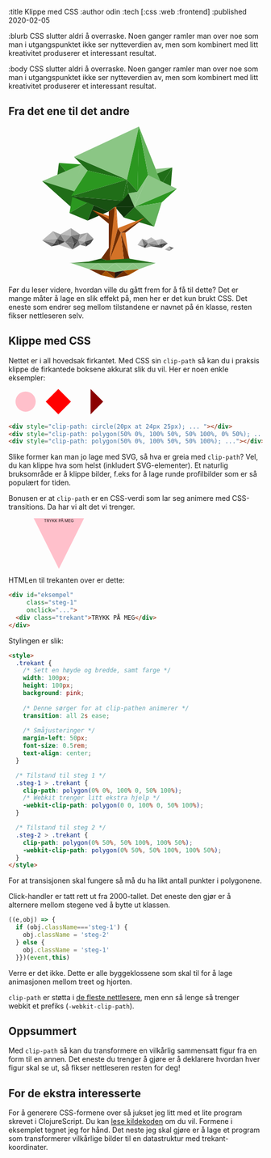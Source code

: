 :title Klippe med CSS
:author odin
:tech [:css :web :frontend]
:published 2020-02-05

:blurb
CSS slutter aldri å overraske. Noen ganger ramler man over noe som man i utgangspunktet ikke 
ser nytteverdien av, men som kombinert med litt kreativitet produserer et interessant resultat.

:body
CSS slutter aldri å overraske. Noen ganger ramler man over noe som man i utgangspunktet ikke 
ser nytteverdien av, men som kombinert med litt kreativitet produserer et interessant resultat.

## Fra det ene til det andre 

<style>.step2 > #p16 { 
  width: 300px;
  height: 300px;
  background-color: lightgrey;
  -webkit-clip-path: polygon(28% 11%, 26% 11%, 29% 6%);
  clip-path: polygon(28% 11%, 26% 11%, 29% 6%);
}

.step1 > #p39 { 
  width: 300px;
  height: 300px;
  background-color: #702e04;
  -webkit-clip-path: polygon(57% 70%, 60% 70%, 73% 60%);
  clip-path: polygon(57% 70%, 60% 70%, 73% 60%);
}

.step1 > #p102 { 
  width: 300px;
  height: 300px;
  background-color: #757575;
  -webkit-clip-path: polygon(75% 77%, 77% 79%, 82% 78%);
  clip-path: polygon(75% 77%, 77% 79%, 82% 78%);
}

.step1 > #p62 { 
  width: 300px;
  height: 300px;
  background-color: #a0a0a0;
  -webkit-clip-path: polygon(5% 75%, 13% 77%, 15% 74%);
  clip-path: polygon(5% 75%, 13% 77%, 15% 74%);
}

.step1 > #p81 { 
  width: 300px;
  height: 300px;
  background-color: #a0a0a0;
  -webkit-clip-path: polygon(35% 70%, 39% 74%, 33% 76%);
  clip-path: polygon(35% 70%, 39% 74%, 33% 76%);
}

.polygon { 
  transition: all 2s ease;
  position: absolute;
}

.step2 > #p55 { 
  width: 300px;
  height: 300px;
  background-color: #fca266;
  -webkit-clip-path: polygon(29% 36%, 29% 40%, 34% 45%);
  clip-path: polygon(29% 36%, 29% 40%, 34% 45%);
}

.step1 > #p46 { 
  width: 300px;
  height: 300px;
  background-color: #206E18;
  -webkit-clip-path: polygon(23% 90%, 80% 90%, 62% 87%);
  clip-path: polygon(23% 90%, 80% 90%, 62% 87%);
}

.step2 > #p71 { 
  width: 300px;
  height: 300px;
  background-color: #ffd2ac;
  -webkit-clip-path: polygon(65% 45%, 59% 43%, 62% 46%);
  clip-path: polygon(65% 45%, 59% 43%, 62% 46%);
}

.step1 > #p73 { 
  width: 300px;
  height: 300px;
  background-color: #a0a0a0;
  -webkit-clip-path: polygon(17% 71%, 20% 76%, 24% 72%);
  clip-path: polygon(17% 71%, 20% 76%, 24% 72%);
}

.step1 > #p57 { 
  width: 300px;
  height: 300px;
  background-color: #251a11;
  -webkit-clip-path: polygon(53% 96%, 53% 100%, 59% 95%);
  clip-path: polygon(53% 96%, 53% 100%, 59% 95%);
}

.step2 > #p17 { 
  width: 300px;
  height: 300px;
  background-color: lightgrey;
  -webkit-clip-path: polygon(38.5% 28%, 38% 31%, 30% 25%);
  clip-path: polygon(38.5% 28%, 38% 31%, 30% 25%);
}

.step1 > #p10 { 
  width: 300px;
  height: 300px;
  background-color: #2B9720;
  -webkit-clip-path: polygon(68% 43%, 68.9% 0%, 75% 32%);
  clip-path: polygon(68% 43%, 68.9% 0%, 75% 32%);
}

.step2 > #p41 { 
  width: 300px;
  height: 300px;
  background-color: #d37227;
  -webkit-clip-path: polygon(40% 39%, 43% 37%, 41% 36%);
  clip-path: polygon(40% 39%, 43% 37%, 41% 36%);
}

.step2 > #p26 { 
  width: 300px;
  height: 300px;
  background-color: grey;
  -webkit-clip-path: polygon(23% 22%, 29% 22%, 21% 20%);
  clip-path: polygon(23% 22%, 29% 22%, 21% 20%);
}

.step2 > #p98 { 
  width: 300px;
  height: 300px;
  background-color: #fca266;
  -webkit-clip-path: polygon(53% 62%, 55% 61%, 50% 55%);
  clip-path: polygon(53% 62%, 55% 61%, 50% 55%);
}

.step1 > #p42 { 
  width: 300px;
  height: 300px;
  background-color: #d37227;
  -webkit-clip-path: polygon(57% 70%, 49% 89%, 59% 88%);
  clip-path: polygon(57% 70%, 49% 89%, 59% 88%);
}

.step2 > #p42 { 
  width: 300px;
  height: 300px;
  background-color: #d37227;
  -webkit-clip-path: polygon(40% 39%, 43% 37%, 44% 47%);
  clip-path: polygon(40% 39%, 43% 37%, 44% 47%);
}

.step1 > #p40 { 
  width: 300px;
  height: 300px;
  background-color: #d37227;
  -webkit-clip-path: polygon(57% 70%, 60% 70%, 62% 85%);
  clip-path: polygon(57% 70%, 60% 70%, 62% 85%);
}

.step2 > #p102 { 
  width: 300px;
  height: 300px;
  background-color: black;
  -webkit-clip-path: polygon(47% 55%, 48% 59%, 53% 55%);
  clip-path: polygon(47% 55%, 48% 59%, 53% 55%);
}

.step1 > #p70 { 
  width: 300px;
  height: 300px;
  background-color: #757575;
  -webkit-clip-path: polygon(20% 76%, 25% 81%, 26% 77%);
  clip-path: polygon(20% 76%, 25% 81%, 26% 77%);
}

.step2 > #p21 { 
  width: 300px;
  height: 300px;
  background-color: darkgrey;
  -webkit-clip-path: polygon(39% 19%, 41% 34%, 41% 20%);
  clip-path: polygon(39% 19%, 41% 34%, 41% 20%);
}

.step1 > #p108 { 
  width: 300px;
  height: 300px;
  background-color: #4d4d4d;
  -webkit-clip-path: polygon(84% 80%, 88% 77%, 85% 77%);
  clip-path: polygon(84% 80%, 88% 77%, 85% 77%);
}

.step1 > #p55 { 
  width: 300px;
  height: 300px;
  background-color: #a55200;
  -webkit-clip-path: polygon(69% 94%, 59% 95%, 62% 98%);
  clip-path: polygon(69% 94%, 59% 95%, 62% 98%);
}

.step1 > #p31 { 
  width: 300px;
  height: 300px;
  background-color: #d37227;
  -webkit-clip-path: polygon(53% 53%, 55% 67%, 54% 53%);
  clip-path: polygon(53% 53%, 55% 67%, 54% 53%);
}

.step1 > #p2 { 
  width: 300px;
  height: 300px;
  background-color: #2B9720;
  -webkit-clip-path: polygon(16% 24%, 21% 30%, 31% 25%);
  clip-path: polygon(16% 24%, 21% 30%, 31% 25%);
}

.step2 > #p29 { 
  width: 300px;
  height: 300px;
  background-color: darkgrey;
  -webkit-clip-path: polygon(59% 34%, 62% 31%, 61% 19%);
  clip-path: polygon(59% 34%, 62% 31%, 61% 19%);
}

.step1 > #p5 { 
  width: 300px;
  height: 300px;
  background-color: #206E18;
  -webkit-clip-path: polygon(26% 20%, 35% 29%, 61% 35%);
  clip-path: polygon(26% 20%, 35% 29%, 61% 35%);
}

.step1 > #p107 { 
  width: 300px;
  height: 300px;
  background-color: #a0a0a0;
  -webkit-clip-path: polygon(84% 74%, 88% 77%, 85% 77%);
  clip-path: polygon(84% 74%, 88% 77%, 85% 77%);
}

.step1 > #p27 { 
  width: 300px;
  height: 300px;
  background-color: #185112;
  -webkit-clip-path: polygon(58% 49%, 49% 56%, 24% 46%);
  clip-path: polygon(58% 49%, 49% 56%, 24% 46%);
}

.step1 > #p8 { 
  width: 300px;
  height: 300px;
  background-color: #2B9720;
  -webkit-clip-path: polygon(35% 29%, 24% 46%, 61% 35%);
  clip-path: polygon(35% 29%, 24% 46%, 61% 35%);
}

.step2 > #p67 { 
  width: 300px;
  height: 300px;
  background-color: #702e04;
  -webkit-clip-path: polygon(62% 37%, 72% 35%, 70% 36%);
  clip-path: polygon(62% 37%, 72% 35%, 70% 36%);
}

.step1 > #p68 { 
  width: 300px;
  height: 300px;
  background-color: #3e3e3e;
  -webkit-clip-path: polygon(15% 74%, 16% 78%, 20% 76%);
  clip-path: polygon(15% 74%, 16% 78%, 20% 76%);
}

.step2 > #p24 { 
  width: 300px;
  height: 300px;
  background-color: lightgrey;
  -webkit-clip-path: polygon(21% 20%, 23% 15%, 23% 21%);
  clip-path: polygon(21% 20%, 23% 15%, 23% 21%);
}

.step2 > #p65 { 
  width: 300px;
  height: 300px;
  background-color: #702e04;
  -webkit-clip-path: polygon(59% 43%, 59% 39%, 62% 37%);
  clip-path: polygon(59% 43%, 59% 39%, 62% 37%);
}

.step1 > #p29 { 
  width: 300px;
  height: 300px;
  background-color: #206E18;
  -webkit-clip-path: polygon(23% 57%, 35% 50%, 35% 62%);
  clip-path: polygon(23% 57%, 35% 50%, 35% 62%);
}

.step1 > #p19 { 
  width: 300px;
  height: 300px;
  background-color: #64B35C;
  -webkit-clip-path: polygon(66% 53%, 84% 50%, 79% 66%);
  clip-path: polygon(66% 53%, 84% 50%, 79% 66%);
}

.step2 > #p58 { 
  width: 300px;
  height: 300px;
  background-color: #a55200;
  -webkit-clip-path: polygon(40% 39%, 40% 43%, 42% 43%);
  clip-path: polygon(40% 39%, 40% 43%, 42% 43%);
}

.step2 > #p20 { 
  width: 300px;
  height: 300px;
  background-color: grey;
  -webkit-clip-path: polygon(41% 36.5%, 44% 35%, 41% 28%);
  clip-path: polygon(41% 36.5%, 44% 35%, 41% 28%);
}

.step2 > #p48 { 
  width: 300px;
  height: 300px;
  background-color: #d37227;
  -webkit-clip-path: polygon(53.5% 40%, 54% 36%, 57% 37%);
  clip-path: polygon(53.5% 40%, 54% 36%, 57% 37%);
}

.step1 > #p48 { 
  width: 300px;
  height: 300px;
  background-color: #8BC685;
  -webkit-clip-path: polygon(36% 94%, 42% 90%, 47% 95%);
  clip-path: polygon(36% 94%, 42% 90%, 47% 95%);
}

.step2 > #p22 { 
  width: 300px;
  height: 300px;
  background-color: darkgrey;
  -webkit-clip-path: polygon(39% 19%, 41% 34%, 38% 31%);
  clip-path: polygon(39% 19%, 41% 34%, 38% 31%);
}

.step2 > #p43 { 
  width: 300px;
  height: 300px;
  background-color: #d37227;
  -webkit-clip-path: polygon(43% 37%, 44% 47%, 46.5% 40%);
  clip-path: polygon(43% 37%, 44% 47%, 46.5% 40%);
}

.step1 > #p7 { 
  width: 300px;
  height: 300px;
  background-color: #8BC685;
  -webkit-clip-path: polygon(26% 20%, 69% 0%, 61% 35%);
  clip-path: polygon(26% 20%, 69% 0%, 61% 35%);
}

#app { 
  height: 100vh;
  display: flex;
  align-items: center;
  justify-content: center;
}

.step2 > #p47 { 
  width: 300px;
  height: 300px;
  background-color: #d37227;
  -webkit-clip-path: polygon(57% 37%, 59% 37%, 59% 39%);
  clip-path: polygon(57% 37%, 59% 37%, 59% 39%);
}

.step2 > #p51 { 
  width: 300px;
  height: 300px;
  background-color: #702e04;
  -webkit-clip-path: polygon(27% 35%, 29% 36%, 38% 37%);
  clip-path: polygon(27% 35%, 29% 36%, 38% 37%);
}

.step2 > #p84 { 
  width: 300px;
  height: 300px;
  background-color: #3e2c1d;
  -webkit-clip-path: polygon(55% 57%, 59% 59%, 55% 61%);
  clip-path: polygon(55% 57%, 59% 59%, 55% 61%);
}

.step2 > #p60 { 
  width: 300px;
  height: 300px;
  background-color: #a55200;
  -webkit-clip-path: polygon(37% 46%, 40% 46%, 42% 43%);
  clip-path: polygon(37% 46%, 40% 46%, 42% 43%);
}

.container {
  margin: 0 auto; 
  width: 400px;
  height: 300px;
  position: relative;
}

.step2 > #p78 { 
  width: 300px;
  height: 300px;
  background-color: #a55200;
  -webkit-clip-path: polygon(59% 50%, 55% 52%, 59% 54%);
  clip-path: polygon(59% 50%, 55% 52%, 59% 54%);
}

.step2 > #p87 { 
  width: 300px;
  height: 300px;
  background-color: #d37227;
  -webkit-clip-path: polygon(48% 64%, 52% 64%, 53% 62%);
  clip-path: polygon(48% 64%, 52% 64%, 53% 62%);
}

.step1 > #p14 { 
  width: 300px;
  height: 300px;
  background-color: #206E18;
  -webkit-clip-path: polygon(84% 38%, 90% 40%, 91% 27%);
  clip-path: polygon(84% 38%, 90% 40%, 91% 27%);
}

.step1 > #p86 { 
  width: 300px;
  height: 300px;
  background-color: #bcbcbc;
  -webkit-clip-path: polygon(89% 79%, 86% 81%, 90% 81%);
  clip-path: polygon(89% 79%, 86% 81%, 90% 81%);
}

.step2 > #p6 { 
  width: 300px;
  height: 300px;
  background-color: #702e04;
  -webkit-clip-path: polygon(40% 59%, 38% 81%, 43% 63%);
  clip-path: polygon(40% 59%, 38% 81%, 43% 63%);
}

.step2 > #p90 { 
  width: 300px;
  height: 300px;
  background-color: #a55200;
  -webkit-clip-path: polygon(50% 35%, 47% 46%, 53% 46%);
  clip-path: polygon(50% 35%, 47% 46%, 53% 46%);
}

.step1 > #p34 { 
  width: 300px;
  height: 300px;
  background-color: #d37227;
  -webkit-clip-path: polygon(38% 55%, 49% 59%, 49% 64%);
  clip-path: polygon(38% 55%, 49% 59%, 49% 64%);
}

.step2 > #p56 { 
  width: 300px;
  height: 300px;
  background-color: #ffd2ac;
  -webkit-clip-path: polygon(29% 36%, 34% 45%, 40% 43%);
  clip-path: polygon(29% 36%, 34% 45%, 40% 43%);
}

.step2 > #p76 { 
  width: 300px;
  height: 300px;
  background-color: #a55200;
  -webkit-clip-path: polygon(59% 50%, 62% 46%, 57% 47%);
  clip-path: polygon(59% 50%, 62% 46%, 57% 47%);
}

.step1 > #p1 { 
  width: 300px;
  height: 300px;
  background-color: #206E18;
  -webkit-clip-path: polygon(16% 24%, 15% 32%, 21% 30%);
  clip-path: polygon(16% 24%, 15% 32%, 21% 30%);
}

.step1 > #p17 { 
  width: 300px;
  height: 300px;
  background-color: #8BC685;
  -webkit-clip-path: polygon(68% 43%, 62% 44%, 66% 53%);
  clip-path: polygon(68% 43%, 62% 44%, 66% 53%);
}

.step1 > #p6 { 
  width: 300px;
  height: 300px;
  background-color: #206E18;
  -webkit-clip-path: polygon(5% 36%, 24% 53%, 27% 43%);
  clip-path: polygon(5% 36%, 24% 53%, 27% 43%);
}

.step1 > #p23 { 
  width: 300px;
  height: 300px;
  background-color: #206E18;
  -webkit-clip-path: polygon(61% 35%, 68% 43%, 62% 44%);
  clip-path: polygon(61% 35%, 68% 43%, 62% 44%);
}

.step2 > #p3 { 
  width: 300px;
  height: 300px;
  background-color: #a55200;
  -webkit-clip-path: polygon(41.5% 68%, 38% 81%, 50% 96%);
  clip-path: polygon(41.5% 68%, 38% 81%, 50% 96%);
}

.step1 > #p92 { 
  width: 300px;
  height: 300px;
  background-color: #757575;
  -webkit-clip-path: polygon(68% 78%, 72% 79%, 73% 80%);
  clip-path: polygon(68% 78%, 72% 79%, 73% 80%);
}

.step1 > #p88 { 
  width: 300px;
  height: 300px;
  background-color: #a0a0a0;
  -webkit-clip-path: polygon(86% 81%, 90% 81%, 89% 82%);
  clip-path: polygon(86% 81%, 90% 81%, 89% 82%);
}

.step2 > #p19 { 
  width: 300px;
  height: 300px;
  background-color: grey;
  -webkit-clip-path: polygon(41% 36.5%, 43% 37%, 44% 35%);
  clip-path: polygon(41% 36.5%, 43% 37%, 44% 35%);
}

.step1 > #p59 { 
  width: 300px;
  height: 300px;
  background-color: #a55200;
  -webkit-clip-path: polygon(47% 95%, 53% 100%, 44% 98%);
  clip-path: polygon(47% 95%, 53% 100%, 44% 98%);
}

.step2 > #p72 { 
  width: 300px;
  height: 300px;
  background-color: #ffd2ac;
  -webkit-clip-path: polygon(59% 43%, 65% 45%, 70% 36%);
  clip-path: polygon(59% 43%, 65% 45%, 70% 36%);
}

.step1 > #p85 { 
  width: 300px;
  height: 300px;
  background-color: #a0a0a0;
  -webkit-clip-path: polygon(29% 75%, 33% 76%, 30% 78%);
  clip-path: polygon(29% 75%, 33% 76%, 30% 78%);
}

.step1 > #p66 { 
  width: 300px;
  height: 300px;
  background-color: #a0a0a0;
  -webkit-clip-path: polygon(12% 69%, 15% 74%, 17% 71%);
  clip-path: polygon(12% 69%, 15% 74%, 17% 71%);
}

.step1 > #p35 { 
  width: 300px;
  height: 300px;
  background-color: #702e04;
  -webkit-clip-path: polygon(38% 55%, 49% 61%, 49% 64%);
  clip-path: polygon(38% 55%, 49% 61%, 49% 64%);
}

.step2 > #p37 { 
  width: 300px;
  height: 300px;
  background-color: #ffc38b;
  -webkit-clip-path: polygon(45% 52%, 47% 46%, 46.5% 40%);
  clip-path: polygon(45% 52%, 47% 46%, 46.5% 40%);
}

.step1 > #p56 { 
  width: 300px;
  height: 300px;
  background-color: #702e04;
  -webkit-clip-path: polygon(59% 95%, 62% 98%, 53% 100%);
  clip-path: polygon(59% 95%, 62% 98%, 53% 100%);
}

.step2 > #p32 { 
  width: 300px;
  height: 300px;
  background-color: grey;
  -webkit-clip-path: polygon(56% 35%, 57% 37%, 59% 37%);
  clip-path: polygon(56% 35%, 57% 37%, 59% 37%);
}

.step1 > #p21 { 
  width: 300px;
  height: 300px;
  background-color: #10370C;
  -webkit-clip-path: polygon(53% 52.9%, 66.1% 52.9%, 59% 60%);
  clip-path: polygon(53% 52.9%, 66.1% 52.9%, 59% 60%);
}

.step1 > #p93 { 
  width: 300px;
  height: 300px;
  background-color: #757575;
  -webkit-clip-path: polygon(71% 74%, 72% 78%, 75% 77%);
  clip-path: polygon(71% 74%, 72% 78%, 75% 77%);
}

.step2 > #p10 { 
  width: 300px;
  height: 300px;
  background-color: darkgrey;
  -webkit-clip-path: polygon(70% 22%, 73% 11%, 75% 11%);
  clip-path: polygon(70% 22%, 73% 11%, 75% 11%);
}

.step2 > #p93 { 
  width: 300px;
  height: 300px;
  background-color: #fca266;
  -webkit-clip-path: polygon(53% 46%, 55% 52%, 50% 55%);
  clip-path: polygon(53% 46%, 55% 52%, 50% 55%);
}

.step2 > #p33 { 
  width: 300px;
  height: 300px;
  background-color: grey;
  -webkit-clip-path: polygon(56% 35%, 59% 37%, 59% 28%);
  clip-path: polygon(56% 35%, 59% 37%, 59% 28%);
}

.step2 > #p100 { 
  width: 300px;
  height: 300px;
  background-color: #fca266;
  -webkit-clip-path: polygon(56% 57%, 55% 52%, 50% 55%);
  clip-path: polygon(56% 57%, 55% 52%, 50% 55%);
}

.step2 > #p99 { 
  width: 300px;
  height: 300px;
  background-color: #fca266;
  -webkit-clip-path: polygon(55% 61%, 56% 57%, 50% 55%);
  clip-path: polygon(55% 61%, 56% 57%, 50% 55%);
}

.step2 > #p70 { 
  width: 300px;
  height: 300px;
  background-color: #fca266;
  -webkit-clip-path: polygon(70% 36%, 70% 40%, 65% 45%);
  clip-path: polygon(70% 36%, 70% 40%, 65% 45%);
}

.step1 > #p58 { 
  width: 300px;
  height: 300px;
  background-color: #702e04;
  -webkit-clip-path: polygon(53% 96%, 53% 100%, 47% 95%);
  clip-path: polygon(53% 96%, 53% 100%, 47% 95%);
}

.step2 > #p36 { 
  width: 300px;
  height: 300px;
  background-color: grey;
  -webkit-clip-path: polygon(70% 22%, 76% 22%, 77% 19.5%);
  clip-path: polygon(70% 22%, 76% 22%, 77% 19.5%);
}

.step2 > #p80 { 
  width: 300px;
  height: 300px;
  background-color: #3e2c1d;
  -webkit-clip-path: polygon(40% 54%, 44% 57%, 40% 59%);
  clip-path: polygon(40% 54%, 44% 57%, 40% 59%);
}

.step2 > #p52 { 
  width: 300px;
  height: 300px;
  background-color: #702e04;
  -webkit-clip-path: polygon(29% 36%, 38% 37%, 40% 43%);
  clip-path: polygon(29% 36%, 38% 37%, 40% 43%);
}

.step1 > #p90 { 
  width: 300px;
  height: 300px;
  background-color: #bcbcbc;
  -webkit-clip-path: polygon(68% 78%, 72% 78%, 71% 74%);
  clip-path: polygon(68% 78%, 72% 78%, 71% 74%);
}

.step1 > #p97 { 
  width: 300px;
  height: 300px;
  background-color: #3e3e3e;
  -webkit-clip-path: polygon(72% 79%, 73% 80%, 75% 77%);
  clip-path: polygon(72% 79%, 73% 80%, 75% 77%);
}

.step1 > #p60 { 
  width: 300px;
  height: 300px;
  background-color: #702e04;
  -webkit-clip-path: polygon(47% 95%, 44% 98%, 36% 94%);
  clip-path: polygon(47% 95%, 44% 98%, 36% 94%);
}

.step2 > #p66 { 
  width: 300px;
  height: 300px;
  background-color: #702e04;
  -webkit-clip-path: polygon(59% 43%, 62% 37%, 70% 36%);
  clip-path: polygon(59% 43%, 62% 37%, 70% 36%);
}

.step2 > #p49 { 
  width: 300px;
  height: 300px;
  background-color: #d37227;
  -webkit-clip-path: polygon(53.5% 40%, 55% 47%, 57% 37%);
  clip-path: polygon(53.5% 40%, 55% 47%, 57% 37%);
}

.step1 > #p26 { 
  width: 300px;
  height: 300px;
  background-color: #206E18;
  -webkit-clip-path: polygon(61% 35%, 58% 49%, 24% 46%);
  clip-path: polygon(61% 35%, 58% 49%, 24% 46%);
}

.step2 > #p62 { 
  width: 300px;
  height: 300px;
  background-color: #a55200;
  -webkit-clip-path: polygon(40% 50%, 45% 52%, 42% 46%);
  clip-path: polygon(40% 50%, 45% 52%, 42% 46%);
}

.step2 > #p77 { 
  width: 300px;
  height: 300px;
  background-color: #a55200;
  -webkit-clip-path: polygon(59% 50%, 55% 52%, 57% 47%);
  clip-path: polygon(59% 50%, 55% 52%, 57% 47%);
}

.step1 > #p72 { 
  width: 300px;
  height: 300px;
  background-color: #bcbcbc;
  -webkit-clip-path: polygon(17% 71%, 24% 67%, 24% 72%);
  clip-path: polygon(17% 71%, 24% 67%, 24% 72%);
}

.step2 > #p89 { 
  width: 300px;
  height: 300px;
  background-color: #702e04;
  -webkit-clip-path: polygon(50% 35%, 54% 36%, 53% 46%);
  clip-path: polygon(50% 35%, 54% 36%, 53% 46%);
}

.step1 > #p3 { 
  width: 300px;
  height: 300px;
  background-color: #8BC685;
  -webkit-clip-path: polygon(5% 36%, 31% 25%, 23% 52%);
  clip-path: polygon(5% 36%, 31% 25%, 23% 52%);
}

.step1 > #p106 { 
  width: 300px;
  height: 300px;
  background-color: #bcbcbc;
  -webkit-clip-path: polygon(80% 75%, 82% 78%, 84% 74%);
  clip-path: polygon(80% 75%, 82% 78%, 84% 74%);
}

.step1 > #p61 { 
  width: 300px;
  height: 300px;
  background-color: #bcbcbc;
  -webkit-clip-path: polygon(5% 75%, 12% 69%, 15% 74%);
  clip-path: polygon(5% 75%, 12% 69%, 15% 74%);
}

.step1 > #p94 { 
  width: 300px;
  height: 300px;
  background-color: #4d4d4d;
  -webkit-clip-path: polygon(75% 77%, 72% 79%, 72% 78%);
  clip-path: polygon(75% 77%, 72% 79%, 72% 78%);
}

.step1 > #p28 { 
  width: 300px;
  height: 300px;
  background-color: #206E18;
  -webkit-clip-path: polygon(35% 50%, 39% 52%, 35% 62%);
  clip-path: polygon(35% 50%, 39% 52%, 35% 62%);
}

.step1 > #p95 { 
  width: 300px;
  height: 300px;
  background-color: #757575;
  -webkit-clip-path: polygon(72% 78%, 72% 79%, 75% 77%);
  clip-path: polygon(72% 78%, 72% 79%, 75% 77%);
}

.step1 > #p16 { 
  width: 300px;
  height: 300px;
  background-color: #8BC685;
  -webkit-clip-path: polygon(75% 32%, 94% 41%, 66% 53%);
  clip-path: polygon(75% 32%, 94% 41%, 66% 53%);
}

.step1 > #p91 { 
  width: 300px;
  height: 300px;
  background-color: #a0a0a0;
  -webkit-clip-path: polygon(68% 78%, 72% 78%, 72% 79%);
  clip-path: polygon(68% 78%, 72% 78%, 72% 79%);
}

.step2 > #p5 { 
  width: 300px;
  height: 300px;
  background-color: #702e04;
  -webkit-clip-path: polygon(40% 59%, 35% 70%, 38% 81%);
  clip-path: polygon(40% 59%, 35% 70%, 38% 81%);
}

.step2 > #p18 { 
  width: 300px;
  height: 300px;
  background-color: lightgrey;
  -webkit-clip-path: polygon(38.5% 28%, 30% 25%, 29% 22%);
  clip-path: polygon(38.5% 28%, 30% 25%, 29% 22%);
}

.step1 > #p69 { 
  width: 300px;
  height: 300px;
  background-color: #bcbcbc;
  -webkit-clip-path: polygon(16% 78%, 20% 76%, 25% 81%);
  clip-path: polygon(16% 78%, 20% 76%, 25% 81%);
}

.step1 > #p78 { 
  width: 300px;
  height: 300px;
  background-color: #4d4d4d;
  -webkit-clip-path: polygon(24% 72%, 26% 77%, 29% 75%);
  clip-path: polygon(24% 72%, 26% 77%, 29% 75%);
}

.step1 > #p103 { 
  width: 300px;
  height: 300px;
  background-color: #4d4d4d;
  -webkit-clip-path: polygon(77% 79%, 82% 78%, 84% 80%);
  clip-path: polygon(77% 79%, 82% 78%, 84% 80%);
}

.step2 > #p4 { 
  width: 300px;
  height: 300px;
  background-color: #a55200;
  -webkit-clip-path: polygon(61% 81%, 50% 96%, 57.5% 68%);
  clip-path: polygon(61% 81%, 50% 96%, 57.5% 68%);
}

.step2 > #p63 { 
  width: 300px;
  height: 300px;
  background-color: #a55200;
  -webkit-clip-path: polygon(40% 50%, 45% 52%, 40% 54%);
  clip-path: polygon(40% 50%, 45% 52%, 40% 54%);
}

.step1 > #p101 { 
  width: 300px;
  height: 300px;
  background-color: #a0a0a0;
  -webkit-clip-path: polygon(75% 77%, 80% 75%, 82% 78%);
  clip-path: polygon(75% 77%, 80% 75%, 82% 78%);
}

.step2 > #p64 { 
  width: 300px;
  height: 300px;
  background-color: #a55200;
  -webkit-clip-path: polygon(40% 54%, 45% 52%, 44% 57%);
  clip-path: polygon(40% 54%, 45% 52%, 44% 57%);
}

.step1 > #p32 { 
  width: 300px;
  height: 300px;
  background-color: #d37227;
  -webkit-clip-path: polygon(53% 53%, 55% 67%, 52% 55%);
  clip-path: polygon(53% 53%, 55% 67%, 52% 55%);
}

.step2 > #p13 { 
  width: 300px;
  height: 300px;
  background-color: lightgrey;
  -webkit-clip-path: polygon(71% 5%, 70% 6%, 65% 1%);
  clip-path: polygon(71% 5%, 70% 6%, 65% 1%);
}

.step2 > #p91 { 
  width: 300px;
  height: 300px;
  background-color: #a55200;
  -webkit-clip-path: polygon(47% 46%, 53% 46%, 50% 55%);
  clip-path: polygon(47% 46%, 53% 46%, 50% 55%);
}

.step2 > #p54 { 
  width: 300px;
  height: 300px;
  background-color: #fca266;
  -webkit-clip-path: polygon(27% 35%, 29% 36%, 29% 40%);
  clip-path: polygon(27% 35%, 29% 36%, 29% 40%);
}

.step2 > #p83 { 
  width: 300px;
  height: 300px;
  background-color: #3e2c1d;
  -webkit-clip-path: polygon(55% 57%, 59% 59%, 59% 54%);
  clip-path: polygon(55% 57%, 59% 59%, 59% 54%);
}

.step2 > #p25 { 
  width: 300px;
  height: 300px;
  background-color: grey;
  -webkit-clip-path: polygon(30% 25%, 29% 22%, 23% 22%);
  clip-path: polygon(30% 25%, 29% 22%, 23% 22%);
}

.step2 > #p108 { 
  width: 300px;
  height: 300px;
  background-color: black;
  -webkit-clip-path: polygon(56.5% 46%, 57.5% 49%, 58.5% 46%);
  clip-path: polygon(56.5% 46%, 57.5% 49%, 58.5% 46%);
}

.step2 > #p46 { 
  width: 300px;
  height: 300px;
  background-color: #d37227;
  -webkit-clip-path: polygon(56% 35%, 54% 36%, 57% 37%);
  clip-path: polygon(56% 35%, 54% 36%, 57% 37%);
}

.step1 > #p64 { 
  width: 300px;
  height: 300px;
  background-color: #3e3e3e;
  -webkit-clip-path: polygon(11% 79%, 13% 77%, 16% 78%);
  clip-path: polygon(11% 79%, 13% 77%, 16% 78%);
}

.step2 > #p107 { 
  width: 300px;
  height: 300px;
  background-color: black;
  -webkit-clip-path: polygon(55.5% 49%, 57.5% 49%, 56.5% 46%);
  clip-path: polygon(55.5% 49%, 57.5% 49%, 56.5% 46%);
}

.step2 > #p11 { 
  width: 300px;
  height: 300px;
  background-color: lightgrey;
  -webkit-clip-path: polygon(75% 11%, 73% 11%, 71% 5%);
  clip-path: polygon(75% 11%, 73% 11%, 71% 5%);
}

.step2 > #p45 { 
  width: 300px;
  height: 300px;
  background-color: #d37227;
  -webkit-clip-path: polygon(43% 37%, 44% 35%, 46% 36%);
  clip-path: polygon(43% 37%, 44% 35%, 46% 36%);
}

.step2 > #p68 { 
  width: 300px;
  height: 300px;
  background-color: #702e04;
  -webkit-clip-path: polygon(62% 37%, 72% 35%, 70% 36%);
  clip-path: polygon(62% 37%, 72% 35%, 70% 36%);
}

.step2 > #p23 { 
  width: 300px;
  height: 300px;
  background-color: darkgrey;
  -webkit-clip-path: polygon(39% 19%, 41% 20%, 44% 15%);
  clip-path: polygon(39% 19%, 41% 20%, 44% 15%);
}

.step1 > #p18 { 
  width: 300px;
  height: 300px;
  background-color: #2B9720;
  -webkit-clip-path: polygon(66% 53%, 84% 50%, 94% 41%);
  clip-path: polygon(66% 53%, 84% 50%, 94% 41%);
}

.step2 > #p104 { 
  width: 300px;
  height: 300px;
  background-color: black;
  -webkit-clip-path: polygon(53% 55%, 54% 57%, 52% 59%);
  clip-path: polygon(53% 55%, 54% 57%, 52% 59%);
}

.step2 > #p35 { 
  width: 300px;
  height: 300px;
  background-color: grey;
  -webkit-clip-path: polygon(70% 22%, 69% 25%, 76% 22%);
  clip-path: polygon(70% 22%, 69% 25%, 76% 22%);
}

.step1 > #p38 { 
  width: 300px;
  height: 300px;
  background-color: #d37227;
  -webkit-clip-path: polygon(55% 67%, 57% 70%, 73% 60%);
  clip-path: polygon(55% 67%, 57% 70%, 73% 60%);
}

.step1 > #p54 { 
  width: 300px;
  height: 300px;
  background-color: #8BC685;
  -webkit-clip-path: polygon(65% 90%, 69% 94%, 80% 90%);
  clip-path: polygon(65% 90%, 69% 94%, 80% 90%);
}

.step2 > #p2 { 
  width: 300px;
  height: 300px;
  background-color: #251a11;
  -webkit-clip-path: polygon(41.5% 68%, 57.5% 68%, 50% 36%);
  clip-path: polygon(41.5% 68%, 57.5% 68%, 50% 36%);
}

.step1 > #p22 { 
  width: 300px;
  height: 300px;
  background-color: #10370C;
  -webkit-clip-path: polygon(52% 53%, 62% 44%, 66% 53%);
  clip-path: polygon(52% 53%, 62% 44%, 66% 53%);
}

.step1 > #p12 { 
  width: 300px;
  height: 300px;
  background-color: #8BC685;
  -webkit-clip-path: polygon(80% 28%, 81% 31%, 91% 27%);
  clip-path: polygon(80% 28%, 81% 31%, 91% 27%);
}

.step1 > #p24 { 
  width: 300px;
  height: 300px;
  background-color: #206E18;
  -webkit-clip-path: polygon(61% 35%, 58% 49%, 62% 44%);
  clip-path: polygon(61% 35%, 58% 49%, 62% 44%);
}

.step1 > #p77 { 
  width: 300px;
  height: 300px;
  background-color: #bcbcbc;
  -webkit-clip-path: polygon(35% 70%, 33% 76%, 29% 75%);
  clip-path: polygon(35% 70%, 33% 76%, 29% 75%);
}

.step1 > #p82 { 
  width: 300px;
  height: 300px;
  background-color: #4d4d4d;
  -webkit-clip-path: polygon(39% 74%, 33% 76%, 37% 77%);
  clip-path: polygon(39% 74%, 33% 76%, 37% 77%);
}

.step2 > #p28 { 
  width: 300px;
  height: 300px;
  background-color: lightgrey;
  -webkit-clip-path: polygon(61.5% 28%, 70% 22%, 69% 25%);
  clip-path: polygon(61.5% 28%, 70% 22%, 69% 25%);
}

.step1 > #p100 { 
  width: 300px;
  height: 300px;
  background-color: #bcbcbc;
  -webkit-clip-path: polygon(75% 77%, 77% 73%, 80% 75%);
  clip-path: polygon(75% 77%, 77% 73%, 80% 75%);
}

.step2 > #p101 { 
  width: 300px;
  height: 300px;
  background-color: black;
  -webkit-clip-path: polygon(47% 55%, 48% 59%, 46% 57%);
  clip-path: polygon(47% 55%, 48% 59%, 46% 57%);
}

.step1 > #p30 { 
  width: 300px;
  height: 300px;
  background-color: #10370C;
  -webkit-clip-path: polygon(39% 52%, 35% 62%, 49% 56%);
  clip-path: polygon(39% 52%, 35% 62%, 49% 56%);
}

.step2 > #p88 { 
  width: 300px;
  height: 300px;
  background-color: #702e04;
  -webkit-clip-path: polygon(50% 35%, 46% 36%, 47% 46%);
  clip-path: polygon(50% 35%, 46% 36%, 47% 46%);
}

.step2 > #p106 { 
  width: 300px;
  height: 300px;
  background-color: black;
  -webkit-clip-path: polygon(41.5% 49%, 40.5% 46%, 42.5% 46%);
  clip-path: polygon(41.5% 49%, 40.5% 46%, 42.5% 46%);
}

.step1 > #p89 { 
  width: 300px;
  height: 300px;
  background-color: #4d4d4d;
  -webkit-clip-path: polygon(89% 82%, 90% 81%, 92% 80%);
  clip-path: polygon(89% 82%, 90% 81%, 92% 80%);
}

.step2 > #p44 { 
  width: 300px;
  height: 300px;
  background-color: #d37227;
  -webkit-clip-path: polygon(43% 37%, 46.5% 40%, 46% 36%);
  clip-path: polygon(43% 37%, 46.5% 40%, 46% 36%);
}

.step1 > #p37 { 
  width: 300px;
  height: 300px;
  background-color: #702e04;
  -webkit-clip-path: polygon(55% 67%, 57% 70%, 49% 90%);
  clip-path: polygon(55% 67%, 57% 70%, 49% 90%);
}

.step2 > #p86 { 
  width: 300px;
  height: 300px;
  background-color: #d37227;
  -webkit-clip-path: polygon(47% 62%, 48% 64%, 53% 62%);
  clip-path: polygon(47% 62%, 48% 64%, 53% 62%);
}

.step1 > #p104 { 
  width: 300px;
  height: 300px;
  background-color: #3e3e3e;
  -webkit-clip-path: polygon(82% 78%, 85% 77%, 84% 80%);
  clip-path: polygon(82% 78%, 85% 77%, 84% 80%);
}

.step1 > #p15 { 
  width: 300px;
  height: 300px;
  background-color: #8BC685;
  -webkit-clip-path: polygon(66% 53%, 67.9% 43%, 75.1% 32%);
  clip-path: polygon(66% 53%, 67.9% 43%, 75.1% 32%);
}

.step1 > #p33 { 
  width: 300px;
  height: 300px;
  background-color: #d37227;
  -webkit-clip-path: polygon(52.5% 54%, 55% 67%, 49% 90%);
  clip-path: polygon(52.5% 54%, 55% 67%, 49% 90%);
}

.step2 > #p97 { 
  width: 300px;
  height: 300px;
  background-color: #fca266;
  -webkit-clip-path: polygon(47% 62%, 53% 62%, 50% 55%);
  clip-path: polygon(47% 62%, 53% 62%, 50% 55%);
}

.step1 > #p99 { 
  width: 300px;
  height: 300px;
  background-color: #a0a0a0;
  -webkit-clip-path: polygon(71% 74%, 74% 75%, 75% 77%);
  clip-path: polygon(71% 74%, 74% 75%, 75% 77%);
}

.step2 > #p12 { 
  width: 300px;
  height: 300px;
  background-color: lightgrey;
  -webkit-clip-path: polygon(73% 11%, 70% 6%, 71% 5%);
  clip-path: polygon(73% 11%, 70% 6%, 71% 5%);
}

.step1 > #p50 { 
  width: 300px;
  height: 300px;
  background-color: #8BC685;
  -webkit-clip-path: polygon(47% 95%, 53% 96%, 53% 90%);
  clip-path: polygon(47% 95%, 53% 96%, 53% 90%);
}

.step1 > #p83 { 
  width: 300px;
  height: 300px;
  background-color: #3e3e3e;
  -webkit-clip-path: polygon(37% 77%, 34% 79%, 33% 76%);
  clip-path: polygon(37% 77%, 34% 79%, 33% 76%);
}

.step2 > #p40 { 
  width: 300px;
  height: 300px;
  background-color: #ffc38b;
  -webkit-clip-path: polygon(55% 52%, 53.5% 40%, 61% 46%);
  clip-path: polygon(55% 52%, 53.5% 40%, 61% 46%);
}

.step2 > #p14 { 
  width: 300px;
  height: 300px;
  background-color: darkgrey;
  -webkit-clip-path: polygon(32% 24%, 29% 22%, 28% 11%);
  clip-path: polygon(32% 24%, 29% 22%, 28% 11%);
}

.step1 > #p65 { 
  width: 300px;
  height: 300px;
  background-color: #4d4d4d;
  -webkit-clip-path: polygon(13% 77%, 16% 78%, 15% 74%);
  clip-path: polygon(13% 77%, 16% 78%, 15% 74%);
}

.step1 > #p84 { 
  width: 300px;
  height: 300px;
  background-color: #757575;
  -webkit-clip-path: polygon(30% 78%, 34% 79%, 33% 76%);
  clip-path: polygon(30% 78%, 34% 79%, 33% 76%);
}

.step2 > #p8 { 
  width: 300px;
  height: 300px;
  background-color: #702e04;
  -webkit-clip-path: polygon(59% 59%, 61% 81%, 64% 70%);
  clip-path: polygon(59% 59%, 61% 81%, 64% 70%);
}

.step1 > #p67 { 
  width: 300px;
  height: 300px;
  background-color: #757575;
  -webkit-clip-path: polygon(15% 74%, 20% 76%, 17% 71%);
  clip-path: polygon(15% 74%, 20% 76%, 17% 71%);
}

.step2 > #p75 { 
  width: 300px;
  height: 300px;
  background-color: #a55200;
  -webkit-clip-path: polygon(57% 43%, 62% 46%, 60% 46.5%);
  clip-path: polygon(57% 43%, 62% 46%, 60% 46.5%);
}

.step2 > #p95 { 
  width: 300px;
  height: 300px;
  background-color: #fca266;
  -webkit-clip-path: polygon(44% 57%, 45% 61%, 50% 55%);
  clip-path: polygon(44% 57%, 45% 61%, 50% 55%);
}

.step2 > #p31 { 
  width: 300px;
  height: 300px;
  background-color: darkgrey;
  -webkit-clip-path: polygon(59% 20%, 61% 19%, 57% 15%);
  clip-path: polygon(59% 20%, 61% 19%, 57% 15%);
}

.step1 > #p51 { 
  width: 300px;
  height: 300px;
  background-color: #8BC685;
  -webkit-clip-path: polygon(53% 90%, 53% 96%, 59% 95%);
  clip-path: polygon(53% 90%, 53% 96%, 59% 95%);
}

.step1 > #p49 { 
  width: 300px;
  height: 300px;
  background-color: #8BC685;
  -webkit-clip-path: polygon(42% 90%, 53% 90%, 47% 95%);
  clip-path: polygon(42% 90%, 53% 90%, 47% 95%);
}

.step2 > #p59 { 
  width: 300px;
  height: 300px;
  background-color: #a55200;
  -webkit-clip-path: polygon(40% 43%, 42% 43%, 37% 46%);
  clip-path: polygon(40% 43%, 42% 43%, 37% 46%);
}

.step1 > #p41 { 
  width: 300px;
  height: 300px;
  background-color: #702e04;
  -webkit-clip-path: polygon(57% 70%, 59% 88%, 63% 88%);
  clip-path: polygon(57% 70%, 59% 88%, 63% 88%);
}

.step2 > #p38 { 
  width: 300px;
  height: 300px;
  background-color: #ffc38b;
  -webkit-clip-path: polygon(45% 52%, 46.5% 40%, 38% 45%);
  clip-path: polygon(45% 52%, 46.5% 40%, 38% 45%);
}

.step2 > #p7 { 
  width: 300px;
  height: 300px;
  background-color: #702e04;
  -webkit-clip-path: polygon(59% 59%, 61% 81%, 56% 63%);
  clip-path: polygon(59% 59%, 61% 81%, 56% 63%);
}

.step2 > #p96 { 
  width: 300px;
  height: 300px;
  background-color: #fca266;
  -webkit-clip-path: polygon(47% 62%, 45% 61%, 50% 55%);
  clip-path: polygon(47% 62%, 45% 61%, 50% 55%);
}

.step1 > #p96 { 
  width: 300px;
  height: 300px;
  background-color: #a0a0a0;
  -webkit-clip-path: polygon(73% 80%, 75% 77%, 77% 79%);
  clip-path: polygon(73% 80%, 75% 77%, 77% 79%);
}

.step2 > #p9 { 
  width: 300px;
  height: 300px;
  background-color: darkgrey;
  -webkit-clip-path: polygon(66% 25%, 70% 22%, 73% 11%);
  clip-path: polygon(66% 25%, 70% 22%, 73% 11%);
}

.step1 > #p63 { 
  width: 300px;
  height: 300px;
  background-color: #757575;
  -webkit-clip-path: polygon(5% 75%, 11% 79%, 13% 77%);
  clip-path: polygon(5% 75%, 11% 79%, 13% 77%);
}

.step2 > #p82 { 
  width: 300px;
  height: 300px;
  background-color: #3e2c1d;
  -webkit-clip-path: polygon(40% 59%, 43% 63%, 47% 61%);
  clip-path: polygon(40% 59%, 43% 63%, 47% 61%);
}

.step1 > #p36 { 
  width: 300px;
  height: 300px;
  background-color: #702e04;
  -webkit-clip-path: polygon(53% 53%, 49% 56%, 49% 90%);
  clip-path: polygon(53% 53%, 49% 56%, 49% 90%);
}

.step1 > #p87 { 
  width: 300px;
  height: 300px;
  background-color: #757575;
  -webkit-clip-path: polygon(89% 79%, 92% 80%, 90% 81%);
  clip-path: polygon(89% 79%, 92% 80%, 90% 81%);
}

.step2 > #p50 { 
  width: 300px;
  height: 300px;
  background-color: #d37227;
  -webkit-clip-path: polygon(55% 47%, 57% 37%, 59% 39%);
  clip-path: polygon(55% 47%, 57% 37%, 59% 39%);
}

.step2 > #p30 { 
  width: 300px;
  height: 300px;
  background-color: darkgrey;
  -webkit-clip-path: polygon(59% 34%, 59% 20%, 61% 19%);
  clip-path: polygon(59% 34%, 59% 20%, 61% 19%);
}

.step2 > #p85 { 
  width: 300px;
  height: 300px;
  background-color: #3e2c1d;
  -webkit-clip-path: polygon(59% 59%, 56% 63%, 51% 60%);
  clip-path: polygon(59% 59%, 56% 63%, 51% 60%);
}

.step2 > #p53 { 
  width: 300px;
  height: 300px;
  background-color: #702e04;
  -webkit-clip-path: polygon(38% 37%, 40% 39%, 40% 43%);
  clip-path: polygon(38% 37%, 40% 39%, 40% 43%);
}

.step2 > #p73 { 
  width: 300px;
  height: 300px;
  background-color: #a55200;
  -webkit-clip-path: polygon(59% 39%, 57% 43%, 59% 43%);
  clip-path: polygon(59% 39%, 57% 43%, 59% 43%);
}

.step2 > #p105 { 
  width: 300px;
  height: 300px;
  background-color: black;
  -webkit-clip-path: polygon(41.5% 49%, 43.5% 49%, 42.5% 46%);
  clip-path: polygon(41.5% 49%, 43.5% 49%, 42.5% 46%);
}

.step2 > #p1 { 
  width: 300px;
  height: 300px;
  background-color: #251a11;
  -webkit-clip-path: polygon(41.5% 68%, 50% 96%, 57.5% 68%);
  clip-path: polygon(41.5% 68%, 50% 96%, 57.5% 68%);
}

.step2 > #p15 { 
  width: 300px;
  height: 300px;
  background-color: darkgrey;
  -webkit-clip-path: polygon(29% 22%, 28% 11%, 26% 11%);
  clip-path: polygon(29% 22%, 28% 11%, 26% 11%);
}

.step1 > #p105 { 
  width: 300px;
  height: 300px;
  background-color: #a0a0a0;
  -webkit-clip-path: polygon(82% 78%, 85% 77%, 84% 74%);
  clip-path: polygon(82% 78%, 85% 77%, 84% 74%);
}

.step1 > #p20 { 
  width: 300px;
  height: 300px;
  background-color: #206E18;
  -webkit-clip-path: polygon(66% 53%, 79% 66%, 59% 60%);
  clip-path: polygon(66% 53%, 79% 66%, 59% 60%);
}

.step2 > #p61 { 
  width: 300px;
  height: 300px;
  background-color: #a55200;
  -webkit-clip-path: polygon(37% 46%, 40% 50%, 42% 46%);
  clip-path: polygon(37% 46%, 40% 50%, 42% 46%);
}

.step2 > #p94 { 
  width: 300px;
  height: 300px;
  background-color: #fca266;
  -webkit-clip-path: polygon(45% 52%, 44% 57%, 50% 55%);
  clip-path: polygon(45% 52%, 44% 57%, 50% 55%);
}

.step1 > #p45 { 
  width: 300px;
  height: 300px;
  background-color: #206E18;
  -webkit-clip-path: polygon(50% 89%, 53% 90%, 59% 88%);
  clip-path: polygon(50% 89%, 53% 90%, 59% 88%);
}

.step2 > #p57 { 
  width: 300px;
  height: 300px;
  background-color: #ffd2ac;
  -webkit-clip-path: polygon(34% 45%, 40% 43%, 37% 46%);
  clip-path: polygon(34% 45%, 40% 43%, 37% 46%);
}

.step2 > #p39 { 
  width: 300px;
  height: 300px;
  background-color: #ffc38b;
  -webkit-clip-path: polygon(53.5% 40%, 53% 46%, 55% 52%);
  clip-path: polygon(53.5% 40%, 53% 46%, 55% 52%);
}

.step1 > #p44 { 
  width: 300px;
  height: 300px;
  background-color: #185112;
  -webkit-clip-path: polygon(32% 90%, 44% 87%, 53% 90%);
  clip-path: polygon(32% 90%, 44% 87%, 53% 90%);
}

.step1 > #p9 { 
  width: 300px;
  height: 300px;
  background-color: #2B9720;
  -webkit-clip-path: polygon(61% 35%, 68% 43%, 69% 0%);
  clip-path: polygon(61% 35%, 68% 43%, 69% 0%);
}

.step2 > #p81 { 
  width: 300px;
  height: 300px;
  background-color: #3e2c1d;
  -webkit-clip-path: polygon(40% 59%, 44% 57%, 45% 61%);
  clip-path: polygon(40% 59%, 44% 57%, 45% 61%);
}

.step1 > #p74 { 
  width: 300px;
  height: 300px;
  background-color: #a0a0a0;
  -webkit-clip-path: polygon(24% 67%, 30% 71%, 24% 72%);
  clip-path: polygon(24% 67%, 30% 71%, 24% 72%);
}

.step2 > #p69 { 
  width: 300px;
  height: 300px;
  background-color: #fca266;
  -webkit-clip-path: polygon(70% 36%, 70% 40%, 72% 35%);
  clip-path: polygon(70% 36%, 70% 40%, 72% 35%);
}

.step1 > #p76 { 
  width: 300px;
  height: 300px;
  background-color: #a0a0a0;
  -webkit-clip-path: polygon(30% 71%, 29% 75%, 35% 70%);
  clip-path: polygon(30% 71%, 29% 75%, 35% 70%);
}

.step2 > #p92 { 
  width: 300px;
  height: 300px;
  background-color: #fca266;
  -webkit-clip-path: polygon(47% 46%, 45% 52%, 50% 55%);
  clip-path: polygon(47% 46%, 45% 52%, 50% 55%);
}

.step2 > #p103 { 
  width: 300px;
  height: 300px;
  background-color: black;
  -webkit-clip-path: polygon(53% 55%, 48% 59%, 52% 59%);
  clip-path: polygon(53% 55%, 48% 59%, 52% 59%);
}

.step2 > #p27 { 
  width: 300px;
  height: 300px;
  background-color: lightgrey;
  -webkit-clip-path: polygon(61.5% 28%, 62% 31%, 69% 25%);
  clip-path: polygon(61.5% 28%, 62% 31%, 69% 25%);
}

.step1 > #p53 { 
  width: 300px;
  height: 300px;
  background-color: #8BC685;
  -webkit-clip-path: polygon(59% 95%, 65% 90%, 69% 94%);
  clip-path: polygon(59% 95%, 65% 90%, 69% 94%);
}

.step1 > #p13 { 
  width: 300px;
  height: 300px;
  background-color: #206E18;
  -webkit-clip-path: polygon(81% 31%, 84% 38%, 91% 27%);
  clip-path: polygon(81% 31%, 84% 38%, 91% 27%);
}

.step1 > #p43 { 
  width: 300px;
  height: 300px;
  background-color: #702e04;
  -webkit-clip-path: polygon(49% 80%, 44% 87%, 50% 89%);
  clip-path: polygon(49% 80%, 44% 87%, 50% 89%);
}

.step1 > #p11 { 
  width: 300px;
  height: 300px;
  background-color: #64B35C;
  -webkit-clip-path: polygon(68.9% 0%, 75% 32%, 84% 38%);
  clip-path: polygon(68.9% 0%, 75% 32%, 84% 38%);
}

.step1 > #p98 { 
  width: 300px;
  height: 300px;
  background-color: #bcbcbc;
  -webkit-clip-path: polygon(74% 75%, 77% 73%, 75% 77%);
  clip-path: polygon(74% 75%, 77% 73%, 75% 77%);
}

.step1 > #p52 { 
  width: 300px;
  height: 300px;
  background-color: #8BC685;
  -webkit-clip-path: polygon(53% 90%, 59% 95%, 65% 90%);
  clip-path: polygon(53% 90%, 59% 95%, 65% 90%);
}

.step2 > #p34 { 
  width: 300px;
  height: 300px;
  background-color: lightgrey;
  -webkit-clip-path: polygon(77% 19.5%, 75% 21%, 76% 15%);
  clip-path: polygon(77% 19.5%, 75% 21%, 76% 15%);
}

.step1 > #p75 { 
  width: 300px;
  height: 300px;
  background-color: #757575;
  -webkit-clip-path: polygon(24% 72%, 30% 71%, 29% 75%);
  clip-path: polygon(24% 72%, 30% 71%, 29% 75%);
}

.step1 > #p4 { 
  width: 300px;
  height: 300px;
  background-color: #8BC685;
  -webkit-clip-path: polygon(31% 25%, 24% 46%, 35% 29%);
  clip-path: polygon(31% 25%, 24% 46%, 35% 29%);
}

.step1 > #p47 { 
  width: 300px;
  height: 300px;
  background-color: #8BC685;
  -webkit-clip-path: polygon(24% 90%, 36% 94%, 42% 90%);
  clip-path: polygon(24% 90%, 36% 94%, 42% 90%);
}

.step1 > #p25 { 
  width: 300px;
  height: 300px;
  background-color: #2B9720;
  -webkit-clip-path: polygon(35% 50%, 25% 46%, 23% 57%);
  clip-path: polygon(35% 50%, 25% 46%, 23% 57%);
}

.step1 > #p71 { 
  width: 300px;
  height: 300px;
  background-color: #757575;
  -webkit-clip-path: polygon(26% 77%, 20% 76%, 24% 72%);
  clip-path: polygon(26% 77%, 20% 76%, 24% 72%);
}

.step1 > #p80 { 
  width: 300px;
  height: 300px;
  background-color: #757575;
  -webkit-clip-path: polygon(25% 81%, 30% 78%, 29% 75%);
  clip-path: polygon(25% 81%, 30% 78%, 29% 75%);
}

.step2 > #p79 { 
  width: 300px;
  height: 300px;
  background-color: #a55200;
  -webkit-clip-path: polygon(55% 57%, 55% 52%, 59% 54%);
  clip-path: polygon(55% 57%, 55% 52%, 59% 54%);
}

.step2 > #p74 { 
  width: 300px;
  height: 300px;
  background-color: #a55200;
  -webkit-clip-path: polygon(57% 43%, 59% 43%, 62% 46%);
  clip-path: polygon(57% 43%, 59% 43%, 62% 46%);
}

.step1 > #p79 { 
  width: 300px;
  height: 300px;
  background-color: #3e3e3e;
  -webkit-clip-path: polygon(26% 77%, 25% 81%, 29% 75%);
  clip-path: polygon(26% 77%, 25% 81%, 29% 75%);
}
</style>

<div id="root" class="container step1"><div id="p1" class="polygon"></div><div id="p2" class="polygon"></div><div id="p3" class="polygon"></div><div id="p4" class="polygon"></div><div id="p5" class="polygon"></div><div id="p6" class="polygon"></div><div id="p7" class="polygon"></div><div id="p8" class="polygon"></div><div id="p9" class="polygon"></div><div id="p10" class="polygon"></div><div id="p11" class="polygon"></div><div id="p12" class="polygon"></div><div id="p13" class="polygon"></div><div id="p14" class="polygon"></div><div id="p15" class="polygon"></div><div id="p16" class="polygon"></div><div id="p17" class="polygon"></div><div id="p18" class="polygon"></div><div id="p19" class="polygon"></div><div id="p20" class="polygon"></div><div id="p21" class="polygon"></div><div id="p22" class="polygon"></div><div id="p23" class="polygon"></div><div id="p24" class="polygon"></div><div id="p25" class="polygon"></div><div id="p26" class="polygon"></div><div id="p27" class="polygon"></div><div id="p28" class="polygon"></div><div id="p29" class="polygon"></div><div id="p30" class="polygon"></div><div id="p31" class="polygon"></div><div id="p32" class="polygon"></div><div id="p33" class="polygon"></div><div id="p34" class="polygon"></div><div id="p35" class="polygon"></div><div id="p36" class="polygon"></div><div id="p37" class="polygon"></div><div id="p38" class="polygon"></div><div id="p39" class="polygon"></div><div id="p40" class="polygon"></div><div id="p41" class="polygon"></div><div id="p42" class="polygon"></div><div id="p43" class="polygon"></div><div id="p44" class="polygon"></div><div id="p45" class="polygon"></div><div id="p46" class="polygon"></div><div id="p47" class="polygon"></div><div id="p48" class="polygon"></div><div id="p49" class="polygon"></div><div id="p50" class="polygon"></div><div id="p51" class="polygon"></div><div id="p52" class="polygon"></div><div id="p53" class="polygon"></div><div id="p54" class="polygon"></div><div id="p55" class="polygon"></div><div id="p56" class="polygon"></div><div id="p57" class="polygon"></div><div id="p58" class="polygon"></div><div id="p59" class="polygon"></div><div id="p60" class="polygon"></div><div id="p61" class="polygon"></div><div id="p62" class="polygon"></div><div id="p63" class="polygon"></div><div id="p64" class="polygon"></div><div id="p65" class="polygon"></div><div id="p66" class="polygon"></div><div id="p67" class="polygon"></div><div id="p68" class="polygon"></div><div id="p69" class="polygon"></div><div id="p70" class="polygon"></div><div id="p71" class="polygon"></div><div id="p72" class="polygon"></div><div id="p73" class="polygon"></div><div id="p74" class="polygon"></div><div id="p75" class="polygon"></div><div id="p76" class="polygon"></div><div id="p77" class="polygon"></div><div id="p78" class="polygon"></div><div id="p79" class="polygon"></div><div id="p80" class="polygon"></div><div id="p81" class="polygon"></div><div id="p82" class="polygon"></div><div id="p83" class="polygon"></div><div id="p84" class="polygon"></div><div id="p85" class="polygon"></div><div id="p86" class="polygon"></div><div id="p87" class="polygon"></div><div id="p88" class="polygon"></div><div id="p89" class="polygon"></div><div id="p90" class="polygon"></div><div id="p91" class="polygon"></div><div id="p92" class="polygon"></div><div id="p93" class="polygon"></div><div id="p94" class="polygon"></div><div id="p95" class="polygon"></div><div id="p96" class="polygon"></div><div id="p97" class="polygon"></div><div id="p98" class="polygon"></div><div id="p99" class="polygon"></div><div id="p100" class="polygon"></div><div id="p101" class="polygon"></div><div id="p102" class="polygon"></div><div id="p103" class="polygon"></div><div id="p104" class="polygon"></div><div id="p105" class="polygon"></div><div id="p106" class="polygon"></div><div id="p107" class="polygon"></div><div id="p108" class="polygon"></div><div id="p109" class="polygon"></div></div>

<script>



setInterval(function(){
  const root = document.getElementById("root");
  
  if (root.className === "container step1") {
  root.className="container step2";
  } else {
  root.className="container step1";
  }
  
 }, 3000);
</script>


Før du leser videre, hvordan ville du gått frem for å få til dette?
Det er mange måter å lage en slik effekt på, men her er det kun brukt CSS. 
Det eneste som endrer seg mellom tilstandene er navnet på én klasse, resten
fikser nettleseren selv.

## Klippe med CSS
Nettet er i all hovedsak firkantet. Med CSS sin `clip-path` så kan du i praksis klippe
de firkantede boksene akkurat slik du vil. Her er noen enkle eksempler: 

<div style="display: inline-block; margin-left: 10px;background: pink; width: 50px; height: 50px; -webkit-clip-path: circle(20px at 24px 25px); clip-path: circle(20px at 24px 25px);"></div>
<div style="display: inline-block; margin-left: 10px;background: red; width: 50px; height: 50px; -webkit-clip-path: polygon(50% 0%, 100% 50%, 50% 100%, 0% 50%); clip-path: polygon(50% 0%, 100% 50%, 50% 100%, 0% 50%);"></div>
<div style="display: inline-block; margin-left: 10px;background: darkred; width: 50px; height: 50px; -webkit-clip-path: polygon(50% 0%, 100% 50%, 50% 100%); clip-path: polygon(50% 0%, 100% 50%, 50% 100%);"></div>

```html
<div style="clip-path: circle(20px at 24px 25px); ... "></div>
<div style="clip-path: polygon(50% 0%, 100% 50%, 50% 100%, 0% 50%); ..."></div>
<div style="clip-path: polygon(50% 0%, 100% 50%, 50% 100%); ..."></div>
```

Slike former kan man jo lage med SVG, så hva er greia med `clip-path`? Vel, du kan klippe
hva som helst (inkludert SVG-elementer). Et naturlig bruksområde er å klippe bilder, f.eks for
å lage runde profilbilder som er så populært for tiden.  

Bonusen er at `clip-path` er en CSS-verdi som lar seg animere med CSS-transitions. Da har vi alt det vi
trenger.

<style>
  .trekant {width: 100px; height: 100px; background: pink; margin-left: 50px; transition: all 2s ease; font-size: 0.5rem; text-align: center}
  .steg-1 > .trekant {
    clip-path: polygon(0% 0%, 100% 0, 50% 100%);
    -webkit-clip-path: polygon(0 0, 100% 0, 50% 100%);
  }
  .steg-2 > .trekant {
    clip-path: polygon(0% 50%, 50% 100%, 100% 50%);
    -webkit-clip-path: polygon(0% 50%, 50% 100%, 100% 50%);
  }
</style>

<div id="eksempel" 
     class="steg-1" 
     onclick="((e,obj) => {if (obj.className==='steg-1') { obj.className = 'steg-2'} else { obj.className = 'steg-1'}})(event,this)">
  <div class="trekant">TRYKK PÅ MEG</div>
</div>

HTMLen til trekanten over er dette:

```html
<div id="eksempel" 
     class="steg-1"
     onclick="...">
  <div class="trekant">TRYKK PÅ MEG</div>
</div>
```

Stylingen er slik:

```html
<style>
  .trekant {
    /* Sett en høyde og bredde, samt farge */
    width: 100px;
    height: 100px; 
    background: pink;
 
    /* Denne sørger for at clip-pathen animerer */
    transition: all 2s ease;
  
    /* Småjusteringer */
    margin-left: 50px;
    font-size: 0.5rem; 
    text-align: center;
  }

  /* Tilstand til steg 1 */
  .steg-1 > .trekant {
    clip-path: polygon(0% 0%, 100% 0, 50% 100%);
    /* Webkit trenger litt ekstra hjelp */
    -webkit-clip-path: polygon(0 0, 100% 0, 50% 100%);
  }

  /* Tilstand til steg 2 */
  .steg-2 > .trekant {
    clip-path: polygon(0% 50%, 50% 100%, 100% 50%);
    -webkit-clip-path: polygon(0% 50%, 50% 100%, 100% 50%);
  }
</style>
```

For at transisjonen skal fungere så må du ha likt antall punkter i polygonene.

Click-handler er tatt rett ut fra 2000-tallet. Det eneste den gjør er å alternere mellom stegene ved å bytte ut klassen.

```javascript
((e,obj) => {
  if (obj.className==='steg-1') { 
    obj.className = 'steg-2'
  } else { 
    obj.className = 'steg-1'
  }})(event,this)
```

Verre er det ikke. Dette er alle byggeklossene som skal til for å lage animasjonen mellom treet og hjorten.

`clip-path` er støtta i [de fleste nettlesere](https://caniuse.com/#search=clip-path), men enn så lenge så 
trenger webkit et prefiks (`-webkit-clip-path`).

## Oppsummert
Med `clip-path` så kan du transformere en vilkårlig sammensatt figur fra en form til en annen. Det eneste 
du trenger å gjøre er å deklarere hvordan hver figur skal se ut, så fikser nettleseren resten for deg! 


## For de ekstra interesserte
For å generere CSS-formene over så jukset jeg litt med et lite program skrevet i ClojureScript. 
Du kan [lese kildekoden](https://github.com/Odinodin/clippety) om du vil. Formene i eksemplet
tegnet jeg for hånd. Det neste jeg skal gjøre er å lage et program som transformerer vilkårlige bilder
til en datastruktur med trekant-koordinater.
